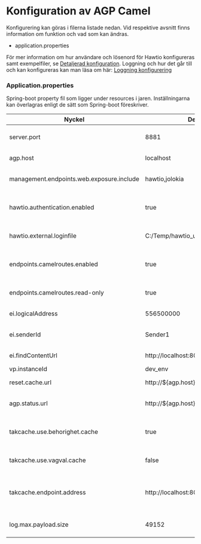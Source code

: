 # Konfiguration av AGP Camel

Konfigurering kan göras i filerna listade nedan. Vid respektive avsnitt finns information om funktion och vad som kan ändras.
  
 * application.properties  

För mer information om hur användare och lösenord för Hawtio konfigureras samt exempelfiler, se [Detaljerad konfiguration].
Loggning och hur det går till och kan konfigureras kan man läsa om här: [Loggning konfigurering]

### Application.properties ###
Spring-boot property fil som ligger under resources i jaren. Inställningarna kan överlagras enligt de sätt som Spring-boot föreskriver. 

|Nyckel|Defaultvärde/Exempel|Beskrivning|
|----|------------------|---------|
| server.port | 8881 | Port som servern ska starta på |
| agp.host | localhost | DNS/ip där servern finns |
| management.endpoints.web.exposure.include | hawtio,jolokia | Default aktivera övervakning via Hawwtio |
| hawtio.authentication.enabled | true | Ska autentiserng användas till HawtIO? |
| hawtio.external.loginfile | C:/Temp/hawtio_users.properties.properties | Extern fil med user/password till Hawtio |
| endpoints.camelroutes.enabled | true | Medger tillgång till information om de Camel-routes som finns |
| endpoints.camelroutes.read-only | true | Tillgång till endpoints bara i read-only mode |
| ei.logicalAddress | 556500000 | EI's logiska adress |
| ei.senderId | Sender1 | Porten som servern ska starta på |
| ei.findContentUrl | http://localhost:8082/findcontent | URL för att söka i EI |
| vp.instanceId | dev_env | VP's instans-ID |
| reset.cache.url | http://${agp.host}:8091/resetcache | URL för att ladda om cache |
| agp.status.url | http://${agp.host}:1080/status | URL till statusfunktionen i AGP |
| takcache.use.behorighet.cache | true | Ska behörigheter användas i TAK-cachen? |
| takcache.use.vagval.cache | false | Ska vägval användas i TAK-cachen? |
| takcache.endpoint.address | http://localhost:8085/tak/teststub/SokVagvalsInfo/v2 | Var ska cachen förnyas, dvs var finns den installerade TAK:en? |
| log.max.payload.size | 49152 | Max storlek på payloaden i meddelandet |

[//]: # (These are reference links used in the body of this note and get stripped out when the markdown processor does its job. There is no need to format nicely because it shouldn't be seen. Thanks SO - http://stackoverflow.com/questions/4823468/store-comments-in-markdown-syntax)

   [Loggning konfigurering]: <logging_configuration.md>
   [Detaljerad konfiguration]: <detail_config.md>